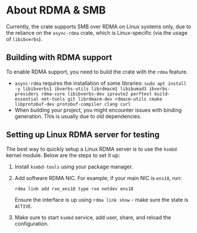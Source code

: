 # About RDMA & SMB

Currently, the crate supports SMB over RDMA on Linux systems only, due to the reliance on the `async-rdma` crate, which is Linux-specific (via the usage of `libibverbs`).

## Building with RDMA support
To enable RDMA support, you need to build the crate with the `rdma` feature.
- `async-rdma` requires the installation of some libraries:
    `sudo apt install -y libibverbs1 ibverbs-utils librdmacm1 libibumad3 ibverbs-providers rdma-core libibverbs-dev iproute2 perftest build-essential net-tools git librdmacm-dev rdmacm-utils cmake libprotobuf-dev protobuf-compiler clang curl`
- When building your project, you might encounter issues with binding generation. This is usually due to old dependencies. 

## Setting up Linux RDMA server for testing
The best way to quickly setup a Linux RDMA server is to use the `ksmbd` kernel module. Below are the steps to set it up:
1. Install `ksmbd-tools` using your package manager.
2. Add software RDMA NIC. For example, if your main NIC is `ens18`, run:

   ```sh
   rdma link add rxe_ens18 type rxe netdev ens18
   ```
   Ensure the interface is up using `rdma link show` - make sure the state is `ACTIVE`.
3. Make sure to start `ksmbd` service, add user, share, and reload the configuration.
